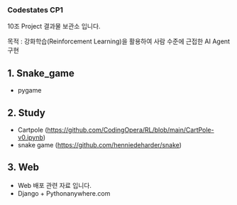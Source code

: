 ### Codestates CP1

10조 Project 결과물 보관소 입니다.

목적 : 강화학습(Reinforcement Learning)을 활용하여 사람 수준에 근접한 AI Agent 구현

## 1. Snake_game 
  - pygame

## 2. Study
  - Cartpole (https://github.com/CodingOpera/RL/blob/main/CartPole-v0.ipynb)
  - snake game (https://github.com/henniedeharder/snake)

## 3. Web
  - Web 배포 관련 자료 입니다.
  - Django + Pythonanywhere.com

